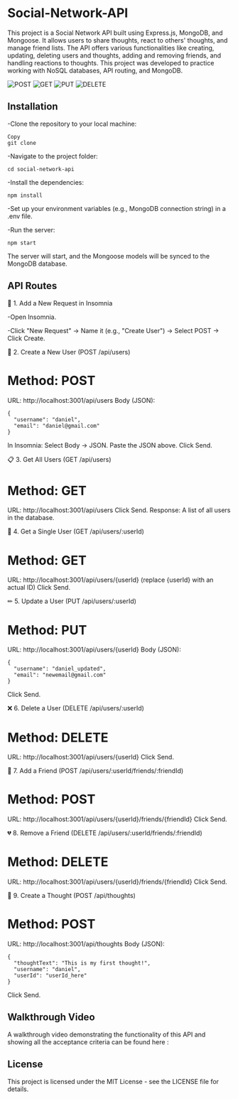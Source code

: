 # Social-Network-API

This project is a Social Network API built using Express.js, MongoDB, and Mongoose. It allows users to share thoughts, react to others' thoughts, and manage friend lists. The API offers various functionalities like creating, updating, deleting users and thoughts, adding and removing friends, and handling reactions to thoughts. This project was developed to practice working with NoSQL databases, API routing, and MongoDB.

![POST](screenshots/1.png)
![GET](screenshots/2.png)
![PUT](screenshots/3.png)
![DELETE](screenshots/4.png)

## Installation

-Clone the repository to your local machine:
```
Copy
git clone 
```
-Navigate to the project folder:
```
cd social-network-api
```
-Install the dependencies:
```
npm install
```
-Set up your environment variables (e.g., MongoDB connection string) in a .env file.

-Run the server:
```
npm start
```
The server will start, and the Mongoose models will be synced to the MongoDB database.

## API Routes

🚀 1. Add a New Request in Insomnia

-Open Insomnia.

-Click "New Request" → Name it (e.g., "Create User") → Select POST → Click Create.

👤 2. Create a New User (POST /api/users)

# Method: POST

URL: http://localhost:3001/api/users
Body (JSON):
```
{
  "username": "daniel",
  "email": "daniel@gmail.com"
}
```

In Insomnia:
Select Body → JSON.
Paste the JSON above.
Click Send.


📋 3. Get All Users (GET /api/users)

# Method: GET

URL: http://localhost:3001/api/users
Click Send.
Response: A list of all users in the database.

👤 4. Get a Single User (GET /api/users/:userId)

# Method: GET

URL: http://localhost:3001/api/users/{userId} (replace {userId} with an actual ID)
Click Send.

✏ 5. Update a User (PUT /api/users/:userId)

# Method: PUT
URL: http://localhost:3001/api/users/{userId}
Body (JSON):
```
{
  "username": "daniel_updated",
  "email": "newemail@gmail.com"
}
```
Click Send.

❌ 6. Delete a User (DELETE /api/users/:userId)
# Method: DELETE

URL: http://localhost:3001/api/users/{userId}
Click Send.

🤝 7. Add a Friend (POST /api/users/:userId/friends/:friendId)
# Method: POST

URL: http://localhost:3001/api/users/{userId}/friends/{friendId}
Click Send.

💔 8. Remove a Friend (DELETE /api/users/:userId/friends/:friendId)

# Method: DELETE
URL: http://localhost:3001/api/users/{userId}/friends/{friendId}
Click Send.

🧠 9. Create a Thought (POST /api/thoughts)

# Method: POST

URL: http://localhost:3001/api/thoughts
Body (JSON):
```
{
  "thoughtText": "This is my first thought!",
  "username": "daniel",
  "userId": "userId_here"
}
```
Click Send.

## Walkthrough Video
A walkthrough video demonstrating the functionality of this API and showing all the acceptance criteria can be found here : 

## License
This project is licensed under the MIT License - see the LICENSE file for details.
